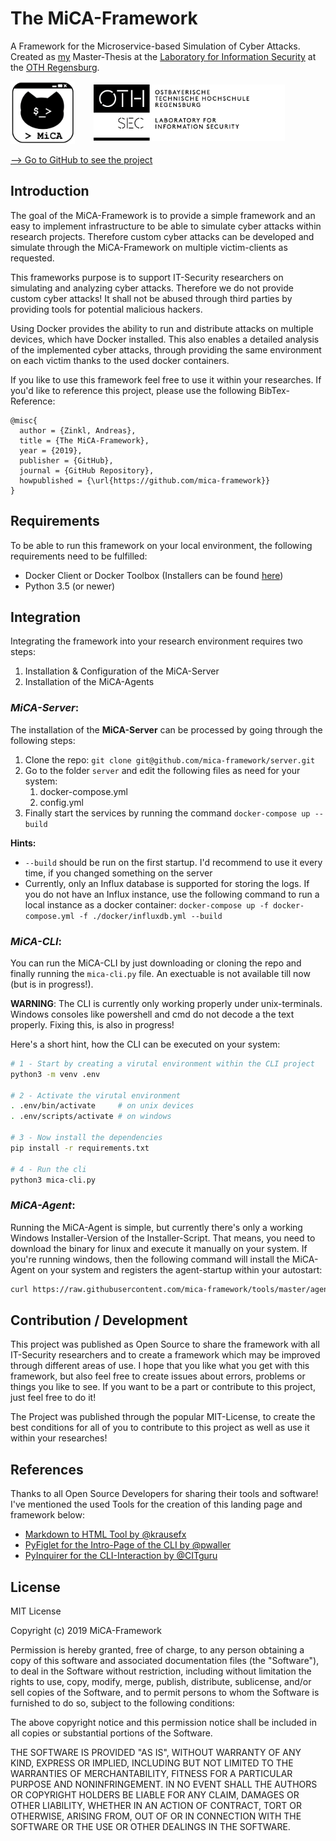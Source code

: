# The MiCA-Framework
A Framework for the Microservice-based Simulation of Cyber Attacks. Created as [my](https://github.com/zinklandi) Master-Thesis at the [Laboratory for Information Security](https://seclab.othr.de) at the [OTH Regensburg](https://www.oth-regensburg.de).

<div stlye="width:100%;float:left;">
<img src="./images/MiCA_Logo.png" style="float: left; height: 100px; margin-right: 20px; z-index: 1;" /> 
<img src="./images/OTH_Logo_SEC.png" style="margin: 5px 10px; height: 90px;" />
</div>

<a href="https://github.com/mica-framework">--> Go to GitHub to see the project</a>

## Introduction
The goal of the MiCA-Framework is to provide a simple framework and an easy to implement infrastructure to be able to simulate cyber attacks within research projects. Therefore custom cyber attacks can be developed and simulate through the MiCA-Framework on multiple victim-clients as requested.

This frameworks purpose is to support IT-Security researchers on simulating and analyzing cyber attacks. Therefore we do not provide custom cyber attacks! It shall not be abused through third parties by providing tools for potential malicious hackers.

Using Docker provides the ability to run and distribute attacks on multiple devices, which have Docker installed. This also enables a detailed analysis of the implemented cyber attacks, through providing the same environment on each victim thanks to the used docker containers.

If you like to use this framework feel free to use it within your researches. If you'd like to reference this project, please use the following BibTex-Reference:
```
@misc{
  author = {Zinkl, Andreas},
  title = {The MiCA-Framework},
  year = {2019},
  publisher = {GitHub},
  journal = {GitHub Repository},
  howpublished = {\url{https://github.com/mica-framework}}
}
```

## Requirements
To be able to run this framework on your local environment, the following requirements need to be fulfilled:
- Docker Client or Docker Toolbox (Installers can be found <a href="https://docs.docker.com/install/">here</a>)
- Python 3.5 (or newer)

## Integration
Integrating the framework into your research environment requires two steps:
1. Installation & Configuration of the MiCA-Server
2. Installation of the MiCA-Agents

### ***MiCA-Server***:
The installation of the **MiCA-Server** can be processed by going through the following steps:
1. Clone the repo: `git clone git@github.com/mica-framework/server.git`
1. Go to the folder `server` and edit the following files as need for your system:
    1. docker-compose.yml
    1. config.yml
1. Finally start the services by running the command `docker-compose up --build`

**Hints:** 
- `--build` should be run on the first startup. I'd recommend to use it every time, if
you changed something on the server
- Currently, only an Influx database is supported for storing the logs. If you do not have an Influx instance, use the following command to run a local instance as a docker container:
```docker-compose up -f docker-compose.yml -f ./docker/influxdb.yml --build```

### ***MiCA-CLI***:
You can run the MiCA-CLI by just downloading or cloning the repo and finally running the `mica-cli.py` file. An exectuable is not available till now (but is in progress!).

**WARNING**: The CLI is currently only working properly under unix-terminals. Windows consoles like powershell and cmd do not decode a the text properly. Fixing this, is also in progress!

Here's a short hint, how the CLI can be executed on your system:
```bash
# 1 - Start by creating a virutal environment within the CLI project
python3 -m venv .env

# 2 - Activate the virutal environment
. .env/bin/activate     # on unix devices
. .env/scripts/activate # on windows

# 3 - Now install the dependencies
pip install -r requirements.txt

# 4 - Run the cli
python3 mica-cli.py
```

### ***MiCA-Agent***:
Running the MiCA-Agent is simple, but currently there's only a working Windows Installer-Version of the Installer-Script. That means, you need to download the binary for linux and execute it manually on your system.
If you're running windows, then the following command will install the MiCA-Agent on your system and registers the agent-startup within your autostart:

```bash
curl https://raw.githubusercontent.com/mica-framework/tools/master/agent-installation/install_mica_agent.sh --output install.sh && ./install.sh && rm ./install.sh
```

## Contribution / Development
This project was published as Open Source to share the framework with all IT-Security researchers and to create a framework which may be improved through different areas of use. I hope that you like what you get with this framework, but also feel free to create issues about errors, problems or things you like to see.
If you want to be a part or contribute to this project, just feel free to do it!

The Project was published through the popular MIT-License, to create the best conditions for all of you to contribute to this project as well as use it within your researches!

## References
Thanks to all Open Source Developers for sharing their tools and software! I've
mentioned the used Tools for the creation of this landing page and framework below:
- <a href="https://github.com/KrauseFx/markdown-to-html-github-style">Markdown to HTML Tool by @krausefx</a>
- <a href="https://github.com/pwaller/pyfiglet">PyFiglet for the Intro-Page of the CLI by @pwaller</a>
- <a href="https://github.com/CITGuru/PyInquirer">PyInquirer for the CLI-Interaction by @CITguru</a>

## License

MIT License

Copyright (c) 2019 MiCA-Framework

Permission is hereby granted, free of charge, to any person obtaining a copy
of this software and associated documentation files (the "Software"), to deal
in the Software without restriction, including without limitation the rights
to use, copy, modify, merge, publish, distribute, sublicense, and/or sell
copies of the Software, and to permit persons to whom the Software is
furnished to do so, subject to the following conditions:

The above copyright notice and this permission notice shall be included in all
copies or substantial portions of the Software.

THE SOFTWARE IS PROVIDED "AS IS", WITHOUT WARRANTY OF ANY KIND, EXPRESS OR
IMPLIED, INCLUDING BUT NOT LIMITED TO THE WARRANTIES OF MERCHANTABILITY,
FITNESS FOR A PARTICULAR PURPOSE AND NONINFRINGEMENT. IN NO EVENT SHALL THE
AUTHORS OR COPYRIGHT HOLDERS BE LIABLE FOR ANY CLAIM, DAMAGES OR OTHER
LIABILITY, WHETHER IN AN ACTION OF CONTRACT, TORT OR OTHERWISE, ARISING FROM,
OUT OF OR IN CONNECTION WITH THE SOFTWARE OR THE USE OR OTHER DEALINGS IN THE
SOFTWARE.
